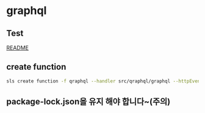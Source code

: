 # graphql

## Test
[README](../restapis-wallet/README.md)


## create function

```bash
sls create function -f qraphql --handler src/qraphql/graphql --httpEvent "get /api/graphql"
```

## package-lock.json을 유지 해야 합니다~(주의)